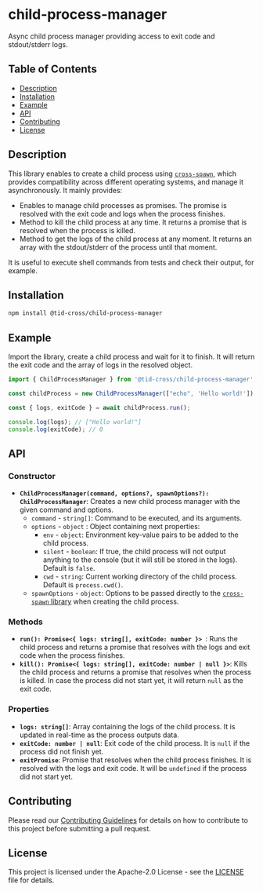 # child-process-manager

Async child process manager providing access to exit code and stdout/stderr logs.

## Table of Contents

- [Description](#description)
- [Installation](#installation)
- [Example](#example)
- [API](./API.md)
- [Contributing](#contributing)
- [License](#license)

## Description

This library enables to create a child process using [`cross-spawn`](https://github.com/moxystudio/node-cross-spawn), which provides compatibility across different operating systems, and manage it asynchronously. It mainly provides:

* Enables to manage child processes as promises. The promise is resolved with the exit code and logs when the process finishes.
* Method to kill the child process at any time. It returns a promise that is resolved when the process is killed.
* Method to get the logs of the child process at any moment. It returns an array with the stdout/stderr of the process until that moment.

It is useful to execute shell commands from tests and check their output, for example.

## Installation

```bash
npm install @tid-cross/child-process-manager
```

## Example

Import the library, create a child process and wait for it to finish. It will return the exit code and the array of logs in the resolved object.

```js title="Example"
import { ChildProcessManager } from '@tid-cross/child-process-manager';

const childProcess = new ChildProcessManager(["echo", 'Hello world!']);

const { logs, exitCode } = await childProcess.run();

console.log(logs); // ["Hello world!"]
console.log(exitCode); // 0
```

## API

### Constructor

* __`ChildProcessManager(command, options?, spawnOptions?): ChildProcessManager`__: Creates a new child process manager with the given command and options.
  * `command` - `string[]`: Command to be executed, and its arguments.
  * `options` - `object` : Object containing next properties:
      * `env` - `object`: Environment key-value pairs to be added to the child process.
      * `silent` - `boolean`: If true, the child process will not output anything to the console (but it will still be stored in the logs). Default is `false`.
      * `cwd` - `string`: Current working directory of the child process. Default is `process.cwd()`.
  * `spawnOptions` - `object`: Options to be passed directly to the [`cross-spawn` library](https://github.com/moxystudio/node-cross-spawn) when creating the child process.
      
### Methods

* __`run(): Promise<{ logs: string[], exitCode: number }> `__: Runs the child process and returns a promise that resolves with the logs and exit code when the process finishes.
* __`kill(): Promise<{ logs: string[], exitCode: number | null }>`__: Kills the child process and returns a promise that resolves when the process is killed. In case the process did not start yet, it will return `null` as the exit code.

### Properties

* __`logs: string[]`__: Array containing the logs of the child process. It is updated in real-time as the process outputs data.
* __`exitCode: number | null`__: Exit code of the child process. It is `null` if the process did not finish yet.
* __`exitPromise`__: Promise that resolves when the child process finishes. It is resolved with the logs and exit code. It will be `undefined` if the process did not start yet.

## Contributing

Please read our [Contributing Guidelines](./CONTRIBUTING.md) for details on how to contribute to this project before submitting a pull request.

## License

This project is licensed under the Apache-2.0 License - see the [LICENSE](./LICENSE) file for details.
